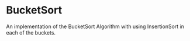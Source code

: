# BucketSort
An implementation of the BucketSort Algorithm with using InsertionSort in each of the buckets.
